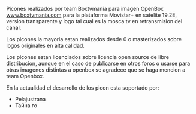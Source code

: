 Picones realizados por team Boxtvmania para imagen OpenBox www.boxtvmania.com para la plataforma Movistar+ en satelite 19.2E, version transparente y logo tal cual es la mosca tv en retransmision del canal.

Los picones la mayoria estan realizados desde 0 o masterizados sobre logos originales en alta calidad.

Los picones estan licenciados sobre licencia open source de libre distribucion, aunque en el caso de publicarse en otros foros o usarse para otras imagenes distintas a openbox se agradece que se haga mencion a team Openbox.

En la actualidad el desarrollo de los picon esta soportado por:

- Pelajustrana
- Тайна го

